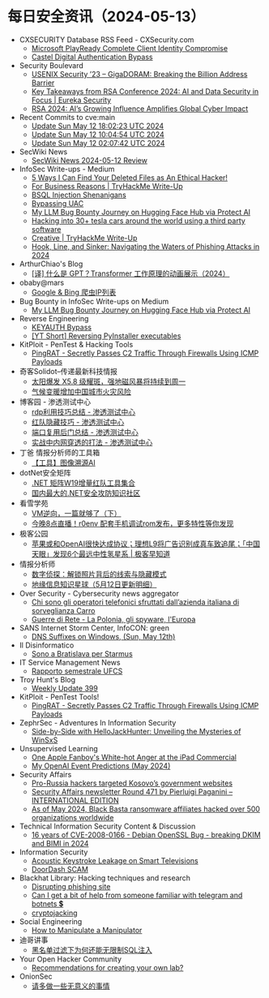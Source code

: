 # 每日安全资讯（2024-05-13）

- CXSECURITY Database RSS Feed - CXSecurity.com
  - [Microsoft PlayReady Complete Client Identity Compromise](https://cxsecurity.com/issue/WLB-2024050033)
  - [Castel Digital Authentication Bypass](https://cxsecurity.com/issue/WLB-2024050032)
- Security Boulevard
  - [USENIX Security ’23 – GigaDORAM: Breaking the Billion Address Barrier](https://securityboulevard.com/2024/05/usenix-security-23-gigadoram-breaking-the-billion-address-barrier/)
  - [Key Takeaways from RSA Conference 2024: AI and Data Security in Focus | Eureka Security](https://securityboulevard.com/2024/05/key-takeaways-from-rsa-conference-2024-ai-and-data-security-in-focus-eureka-security/)
  - [RSA 2024: AI’s Growing Influence Amplifies Global Cyber Impact](https://securityboulevard.com/2024/05/rsa-2024-ais-growing-influence-amplifies-global-cyber-impact/)
- Recent Commits to cve:main
  - [Update Sun May 12 18:02:23 UTC 2024](https://github.com/trickest/cve/commit/f82a95ea8cc151c3fd6548522861ddc4b118d6f1)
  - [Update Sun May 12 10:04:54 UTC 2024](https://github.com/trickest/cve/commit/f1afcf454d5bbd93cfd4bb398142038b1cfb6aca)
  - [Update Sun May 12 02:07:42 UTC 2024](https://github.com/trickest/cve/commit/2f4f91d1bffe26c55902bbe136fd6c72da10b9c6)
- SecWiki News
  - [SecWiki News 2024-05-12 Review](http://www.sec-wiki.com/?2024-05-12)
- InfoSec Write-ups - Medium
  - [5 Ways I Can Find Your Deleted Files as An Ethical Hacker!](https://infosecwriteups.com/5-ways-i-can-find-your-deleted-files-as-an-ethical-hacker-4bc6508392fa?source=rss----7b722bfd1b8d---4)
  - [For Business Reasons | TryHackMe Write-Up](https://infosecwriteups.com/for-business-reasons-tryhackme-write-up-215818dad959?source=rss----7b722bfd1b8d---4)
  - [BSQL Injection Shenanigans](https://infosecwriteups.com/bsql-injection-shenanigans-d6bd545d475a?source=rss----7b722bfd1b8d---4)
  - [Bypassing UAC](https://infosecwriteups.com/bypassing-uac-1ba99a173b30?source=rss----7b722bfd1b8d---4)
  - [My LLM Bug Bounty Journey on Hugging Face Hub via Protect AI](https://infosecwriteups.com/my-llm-bug-bounty-journey-on-hugging-face-hub-via-protect-ai-9f3a1bc72c2e?source=rss----7b722bfd1b8d---4)
  - [Hacking into 30+ tesla cars around the world using a third party software](https://infosecwriteups.com/hacking-into-30-tesla-cars-around-the-world-using-a-third-party-software-00957ac68c92?source=rss----7b722bfd1b8d---4)
  - [Creative | TryHackMe Write-Up](https://infosecwriteups.com/creative-tryhackme-write-up-120b26abb719?source=rss----7b722bfd1b8d---4)
  - [Hook, Line, and Sinker: Navigating the Waters of Phishing Attacks in 2024](https://infosecwriteups.com/hook-line-and-sinker-navigating-the-waters-of-phishing-attacks-in-2024-a809f127525a?source=rss----7b722bfd1b8d---4)
- ArthurChiao's Blog
  - [[译] 什么是 GPT？Transformer 工作原理的动画展示（2024）](https://arthurchiao.github.io/blog/visual-intro-to-transformers-zh/)
- obaby@mars
  - [Google & Bing 爬虫IP列表](https://h4ck.org.cn/2024/05/16956)
- Bug Bounty in InfoSec Write-ups on Medium
  - [My LLM Bug Bounty Journey on Hugging Face Hub via Protect AI](https://infosecwriteups.com/my-llm-bug-bounty-journey-on-hugging-face-hub-via-protect-ai-9f3a1bc72c2e?source=rss----7b722bfd1b8d--bug_bounty)
- Reverse Engineering
  - [KEYAUTH Bypass](https://www.reddit.com/r/ReverseEngineering/comments/1cqhxdt/keyauth_bypass/)
  - [[YT Short] Reversing PyInstaller executables](https://www.reddit.com/r/ReverseEngineering/comments/1cq25aw/yt_short_reversing_pyinstaller_executables/)
- KitPloit - PenTest &amp; Hacking Tools
  - [PingRAT - Secretly Passes C2 Traffic Through Firewalls Using ICMP Payloads](http://www.kitploit.com/2024/05/pingrat-secretly-passes-c2-traffic.html)
- 奇客Solidot–传递最新科技情报
  - [太阳爆发 X5.8 级耀斑，强地磁风暴将持续到周一](https://www.solidot.org/story?sid=78145)
  - [气候变暖增加中国城市火灾风险](https://www.solidot.org/story?sid=78144)
- 博客园 - 渗透测试中心
  - [rdp利用技巧总结 - 渗透测试中心](https://www.cnblogs.com/backlion/p/18187755)
  - [红队隐藏技巧 - 渗透测试中心](https://www.cnblogs.com/backlion/p/18187749)
  - [端口复用后门总结 - 渗透测试中心](https://www.cnblogs.com/backlion/p/18187748)
  - [实战中内网穿透的打法 - 渗透测试中心](https://www.cnblogs.com/backlion/p/18187739)
- 丁爸 情报分析师的工具箱
  - [【工具】图像溯源AI](https://mp.weixin.qq.com/s?__biz=MzI2MTE0NTE3Mw==&mid=2651143701&idx=1&sn=16e0722388bb5f08a97dc66cd54da865&chksm=f1af492fc6d8c039abe7ea1cb5fc14d739d8d722b540d9cdf1ad2c6a86605f6c024f0a9b936f&scene=58&subscene=0#rd)
- dotNet安全矩阵
  - [.NET 矩阵W19增量红队工具集合](https://mp.weixin.qq.com/s?__biz=MzUyOTc3NTQ5MA==&mid=2247491736&idx=1&sn=1888e04a3a75763873042289355f8925&chksm=fa594e75cd2ec7633a3e90451ee98bf58535604bddf8aeb7bb2e28047b58df553f70a3e351c1&scene=58&subscene=0#rd)
  - [国内最大的.NET安全攻防知识社区](https://mp.weixin.qq.com/s?__biz=MzUyOTc3NTQ5MA==&mid=2247491736&idx=2&sn=4871f79d690012897b999036d0bfe088&chksm=fa594e75cd2ec76325cabaf46a075cfa6804d52ebadd903fe86910fe6057e81759783b9453f5&scene=58&subscene=0#rd)
- 看雪学苑
  - [VM逆向，一篇就够了（下）](https://mp.weixin.qq.com/s?__biz=MjM5NTc2MDYxMw==&mid=2458554406&idx=1&sn=09b1307e73fc9a5575095895864e3799&chksm=b18da0ac86fa29ba72ab127bd2c86148921e21a605844b7d1a7ba8f60361215107dc3f67f5fd&scene=58&subscene=0#rd)
  - [今晚8点直播！r0env 配套手机调试rom发布，更多特性等你发现](https://mp.weixin.qq.com/s?__biz=MjM5NTc2MDYxMw==&mid=2458554406&idx=2&sn=a8a59e4c12b5923a63c633fa26e5f228&chksm=b18da0ac86fa29baba56f04715c4a3b9990c785eb67222c8195450e613583d771505f4372963&scene=58&subscene=0#rd)
- 极客公园
  - [苹果或和OpenAI很快达成协议；理想L9将广告识别成真车致追尾；「中国天眼」发现6个最远中性氢星系 | 极客早知道](https://mp.weixin.qq.com/s?__biz=MTMwNDMwODQ0MQ==&mid=2653041038&idx=1&sn=3ead7cad498a9d6b4ca13dfdef0dddc1&chksm=7e574c384920c52e4e89ac68a26d5113b7f05ab529272fede8d389773d21c91021d37934b60d&scene=58&subscene=0#rd)
- 情报分析师
  - [数字侦探：解锁照片背后的线索与隐藏模式](https://mp.weixin.qq.com/s?__biz=MzA3Mjc1MTkwOA==&mid=2650549337&idx=1&sn=f6a95e78e5f4b132412e2fe79b5fd5a4&chksm=87110212b0668b040f192d91df47949f1917e233b436e458cd68088fc1c270e97a54d8631a1c&scene=58&subscene=0#rd)
  - [地缘信息知识星球（5月12日更新明细）](https://mp.weixin.qq.com/s?__biz=MzA3Mjc1MTkwOA==&mid=2650549337&idx=2&sn=5052b535802f9745e9283f14407f5486&chksm=87110212b0668b04f209a1e4662b4f09d1241236d5dc15754061cfe3f87bd0663f3d5b233d28&scene=58&subscene=0#rd)
- Over Security - Cybersecurity news aggregator
  - [Chi sono gli operatori telefonici sfruttati dall’azienda italiana di sorveglianza Carro](https://irpimedia.irpi.eu/setelefonando-operatori-telefonici-sorveglianza-geolocalizzazione-carro/)
  - [Guerre di Rete - La Polonia, gli spyware, l'Europa](https://guerredirete.substack.com/p/guerre-di-rete-la-polonia-gli-spyware)
- SANS Internet Storm Center, InfoCON: green
  - [DNS Suffixes on Windows, (Sun, May 12th)](https://isc.sans.edu/diary/rss/30912)
- Il Disinformatico
  - [Sono a Bratislava per Starmus](http://attivissimo.blogspot.com/2024/05/sono-bratislava-per-starmus.html)
- IT Service Management News
  - [Rapporto semestrale UFCS](http://blog.cesaregallotti.it/2024/05/rapporto-semestrale-ufcs.html)
- Troy Hunt's Blog
  - [Weekly Update 399](https://www.troyhunt.com/weekly-update-399/)
- KitPloit - PenTest Tools!
  - [PingRAT - Secretly Passes C2 Traffic Through Firewalls Using ICMP Payloads](http://www.kitploit.com/2024/05/pingrat-secretly-passes-c2-traffic.html)
- ZephrSec - Adventures In Information Security
  - [Side-by-Side with HelloJackHunter: Unveiling the Mysteries of WinSxS](https://blog.zsec.uk/hellojackhunter-exploring-winsxs/)
- Unsupervised Learning
  - [One Apple Fanboy's White-hot Anger at the iPad Commercial](https://danielmiessler.com/p/one-apple-fanboys-whitehot-anger-ipad-commercial)
  - [My OpenAI Event Predictions (May 2024)](https://danielmiessler.com/p/openai-event-predictions-may-2024)
- Security Affairs
  - [Pro-Russia hackers targeted Kosovo’s government websites](https://securityaffairs.com/163041/hacking/pro-russia-hackers-targeted-kosovo.html)
  - [Security Affairs newsletter Round 471 by Pierluigi Paganini – INTERNATIONAL EDITION](https://securityaffairs.com/163036/breaking-news/security-affairs-newsletter-round-471-by-pierluigi-paganini-international-edition.html)
  - [As of May 2024, Black Basta ransomware affiliates hacked over 500 organizations worldwide](https://securityaffairs.com/163019/cyber-crime/black-basta-ransomware-500-organizations.html)
- Technical Information Security Content & Discussion
  - [16 years of CVE-2008-0166 - Debian OpenSSL Bug - breaking DKIM and BIMI in 2024](https://www.reddit.com/r/netsec/comments/1cq5rxf/16_years_of_cve20080166_debian_openssl_bug/)
- Information Security
  - [Acoustic Keystroke Leakage on Smart Televisions](https://www.reddit.com/r/Information_Security/comments/1cqkfmr/acoustic_keystroke_leakage_on_smart_televisions/)
  - [DoorDash SCAM](https://www.reddit.com/r/Information_Security/comments/1cqbpu0/doordash_scam/)
- Blackhat Library: Hacking techniques and research
  - [Disrupting phishing site](https://www.reddit.com/r/blackhat/comments/1cqbhmc/disrupting_phishing_site/)
  - [Can I get a bit of help from someone familiar with telegram and botnets 💲](https://www.reddit.com/r/blackhat/comments/1cq8hgg/can_i_get_a_bit_of_help_from_someone_familiar/)
  - [cryptojacking](https://www.reddit.com/r/blackhat/comments/1cqeyeu/cryptojacking/)
- Social Engineering
  - [How to Manipulate a Manipulator](https://www.reddit.com/r/SocialEngineering/comments/1cqkzcd/how_to_manipulate_a_manipulator/)
- 迪哥讲事
  - [黑名单过滤下为何还能无限制SQL注入](https://mp.weixin.qq.com/s?__biz=MzIzMTIzNTM0MA==&mid=2247494600&idx=1&sn=35845981e16f993775516df7f30687d9&chksm=e8a5e1abdfd268bd90e0e675d4e6949544d2285fb75e6800fda86d2d306899481a7366026404&scene=58&subscene=0#rd)
- Your Open Hacker Community
  - [Recommendations for creating your own lab?](https://www.reddit.com/r/HowToHack/comments/1cqeuxw/recommendations_for_creating_your_own_lab/)
- OnionSec
  - [请多做一些无意义的事情](https://mp.weixin.qq.com/s?__biz=MzUyMTUwMzI3Ng==&mid=2247485438&idx=1&sn=80569843d5bfbceeb8f3634a343d874e&chksm=f9db50bdceacd9abe676c2e469e78dd6c12b531aeebc21228dcb97173e8c799d7c7b8e9f43ea&scene=58&subscene=0#rd)
